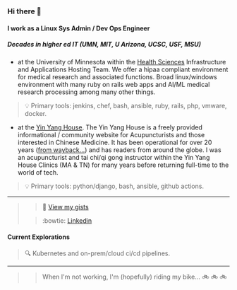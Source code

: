 ### Hi there 👋

#### I work as a Linux Sys Admin / Dev Ops Engineer
##### Decades in higher ed IT (UMN, MIT, U Arizona, UCSC, USF, MSU)

- at the University of Minnesota within the [Health Sciences](https://it.umn.edu/services-technologies/find-health-sciences-technology-services) Infrastructure and Applications Hosting Team.  We offer a hipaa compliant environment for medical research and associated functions.  Broad linux/windows environment with many ruby on rails web apps and AI/ML medical research processing among many other things.  

> :bulb: Primary tools: jenkins, chef, bash, ansible, ruby, rails, php, vmware, docker.

- at the [Yin Yang House](https://yinyanghouse.com/).  The Yin Yang House is a freely provided informational / community website for Acupuncturists and those interested in Chinese Medicine.  It has been operational for over 20 years ([from wayback...](https://web.archive.org/web/20021016021511/http://www.yinyanghouse.com/)) and has readers from around the globe.  I was an acupuncturist and tai chi/qi gong instructor within the Yin Yang House Clinics (MA & TN) for many years before returning full-time to the world of tech.

> :bulb: Primary tools:  python/django, bash, ansible, github actions.

***
>> :high_brightness: [View my gists](https://gist.github.com/chaddupuis)
>
>> :bowtie: [Linkedin](https://www.linkedin.com/in/chadjdupuis/)

#### Current Explorations
> :mag: Kubernetes and on-prem/cloud ci/cd pipelines.

***
>> When I'm not working, I'm (hopefully) riding my bike... :bike: :bike: :bike:
